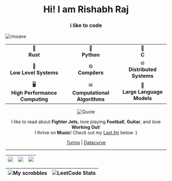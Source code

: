 <h1 align="center">Hi! I am Rishabh Raj</h1>
<h3 align="center">i like to code</h3>

<div align="left">
  <img src="https://komarev.com/ghpvc/?username=rinsane&label=Profile%20views%20%F0%9F%91%80&color=0eb456&style=plastic" alt="rinsane" />
</div>


<table align="center">
  <tr>
    <td align="center">🦀<br><b>Rust</b></td>
    <td align="center">️🐍<br><b>Python</b></td>
    <td align="center">🐀<br><b>C</b></td>
  </tr>
  <tr>
    <td align="center">🚀<br><b>Low Level Systems</b></td>
    <td align="center">⚙️<br><b>Compilers</b></td>
    <td align="center">🌐<br><b>Distributed Systems</b></td>
  </tr>
  <tr>
    <td align="center">🖥️<br><b>High Performance Computing</b></td>
    <td align="center">📊<br><b>Computational Algorithms</b></td>
    <td align="center">🤖<br><b>Large Language Models</b></td>
  </tr>
</table>


<div align="center">

![Quote](https://quotes-github-readme.vercel.app/api?type=horizontal&theme=gruvbox)

I like to read about **Fighter Jets**, love playing **Football**, **Guitar**, and love **Working Out**!  
I thrive on **Music**! Check out my [Last.fm](https://last.fm/user/rinsane) below :)  

[Turing](https://www.turing.com/) | [Datacurve](https://www.turing.com/)

</div>

---

<div align="center">

| ![](https://github-profile-summary-cards.vercel.app/api/cards/stats?username=rinsane&theme=gruvbox) | ![](https://github-profile-summary-cards.vercel.app/api/cards/repos-per-language?username=rinsane&theme=gruvbox) | ![](https://github-profile-summary-cards.vercel.app/api/cards/most-commit-language?username=rinsane&theme=gruvbox) |
|-----|------|------|

| ![My scrobbles](https://lastfm-recently-played.vercel.app/api?user=rinsane&width=540&count=4&header_style=normal_stats&show_user=header&bg_color=282828) | ![LeetCode Stats](https://leetcard.jacoblin.cool/rinsane?theme=dark&font=arial&ext=heatmap&border_radius=10) |
| --- | --- |


</div>

<!--
![](https://github-readme-streak-stats.herokuapp.com/?user=rinsane&theme=gruvbox)
![Trophies](https://github-profile-trophy.vercel.app/?username=rinsane&theme=gruvbox&row=1)
-->
